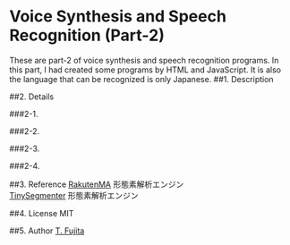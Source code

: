 # Voice Synthesis and Speech Recognition (Part-2)
These are part-2 of voice synthesis and speech recognition programs. In this part, I had created some programs by HTML and JavaScript. It is also the language that can be recognized is only Japanese.
##1. Description


##2. Details

###2-1. 

###2-2.

###2-3.

###2-4.


##3. Reference
[RakutenMA](https://github.com/rakuten-nlp/rakutenma/blob/master/README-ja.md) 形態素解析エンジン  
[TinySegmenter](http://chasen.org/~taku/software/TinySegmenter/) 形態素解析エンジン

##4. License
MIT

##5. Author
[T. Fujita](https://github.com/To-Fujita)
